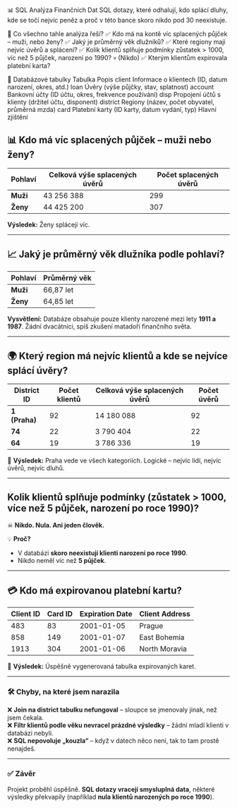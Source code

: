 📊 SQL Analýza Finančních Dat
SQL dotazy, které odhalují, kdo splácí dluhy, kde se točí nejvíc peněz a proč v této bance skoro nikdo pod 30 neexistuje.

📌 Co všechno tahle analýza řeší?
✅ Kdo má na kontě víc splacených půjček – muži, nebo ženy?
✅ Jaký je průměrný věk dlužníků?
✅ Které regiony mají nejvíc úvěrů a splácení?
✅ Kolik klientů splňuje podmínky zůstatek > 1000, víc než 5 půjček, narození po 1990?
💀 (Nikdo)
✅ Kterým klientům expirovala platební karta?

📂 Databázové tabulky
Tabulka	Popis
client	Informace o klientech (ID, datum narození, okres, atd.)
loan	Úvěry (výše půjčky, stav, splatnost)
account	Bankovní účty (ID účtu, okres, frekvence používání)
disp	Propojení účtů s klienty (držitel účtu, disponent)
district	Regiony (název, počet obyvatel, průměrná mzda)
card	Platební karty (ID karty, datum vydání, typ)
Hlavní zjištění
## 📊 Kdo má víc splacených půjček – muži nebo ženy?

| Pohlaví | Celková výše splacených úvěrů | Počet splacených úvěrů |
|---------|------------------------------|------------------------|
| **Muži**  | 43 256 388 | 299 |
| **Ženy**  | 44 425 200 | 307 |

 **Výsledek:** Ženy splácejí víc.

---

## 📈 Jaký je průměrný věk dlužníka podle pohlaví?

| Pohlaví | Průměrný věk |
|---------|-------------|
| **Muži**  | 66,87 let |
| **Ženy**  | 64,85 let |

 **Vysvětlení:** Databáze obsahuje pouze klienty narozené mezi lety **1911 a 1987**. Žádní dvacátníci, spíš zkušení matadoři finančního světa.

---

## 🌍 Který region má nejvíc klientů a kde se nejvíce splácí úvěry?

| District ID | Počet klientů | Celková výše splacených úvěrů | Počet úvěrů |
|------------|--------------|------------------------------|-------------|
| **1 (Praha)** | 92 | 14 180 088 | 92 |
| **74**      | 22 | 3 790 404 | 22 |
| **64**      | 19 | 3 786 336 | 19 |

📌 **Výsledek:** Praha vede ve všech kategoriích. Logické – nejvíc lidí, nejvíc úvěrů, nejvíc dluhů.

---

##  Kolik klientů splňuje podmínky (zůstatek > 1000, více než 5 půjček, narození po roce 1990)?

☠ **Nikdo. Nula. Ani jeden člověk.**

💡 **Proč?**  
- V databázi **skoro neexistují klienti narození po roce 1990**.  
- Nikdo neměl víc než **5 půjček**. 

---

## 💳 Kdo má expirovanou platební kartu?

| Client ID | Card ID | Expiration Date | Client Address |
|-----------|---------|----------------|---------------|
| 483 | 83  | 2001-01-05 | Prague |
| 858 | 149 | 2001-01-07 | East Bohemia |
| 1913 | 304 | 2001-01-06 | North Moravia |

📌 **Výsledek:** Úspěšně vygenerovaná tabulka expirovaných karet. 

---

### 🛠 **Chyby, na které jsem narazila**
❌ **Join na district tabulku nefungoval** – sloupce se jmenovaly jinak, než jsem čekala.  
❌ **Filtr klientů podle věku nevracel prázdné výsledky** – žádní mladí klienti v databázi nebyli.  
❌ **SQL nepovoluje „kouzla“** – když v datech něco není, tak to tam prostě nenajdeš.

---

### ✅ **Závěr**
Projekt proběhl úspěšně. **SQL dotazy vracejí smysluplná data**, některé výsledky překvapily (například **nula klientů narozených po roce 1990**).
